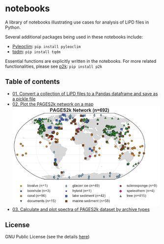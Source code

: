 # notebooks
A library of notebooks illustrating use cases for analysis of LiPD files in Python.

Several additional packages being used in these notebooks include:
+ [Pyleoclim](https://github.com/LinkedEarth/Pyleoclim_util): `pip install pyleoclim`
+ [tqdm](https://github.com/tqdm/tqdm): `pip install tqdm`

Essential functions are explicitly written in the notebooks.
For more related functionalities, please see [p2k](https://github.com/fzhu2e/p2k): `pip install p2k`

## Table of contents
+ [01. Convert a collection of LiPD files to a Pandas dataframe and save as a pickle file](https://nbviewer.jupyter.org/github/LinkedEarth/notebooks/blob/master/PAGES2k/01.lipd2df.ipynb)
+ [02. Plot the PAGES2k network on a map](https://nbviewer.jupyter.org/github/LinkedEarth/notebooks/blob/master/PAGES2k/02.plot_map.ipynb)
![PAGES2k Network](PAGES2k/figs/pages2k_network.png)
+ [03. Calculate and plot spectra of PAGES2k dataset by archive types](https://nbviewer.jupyter.org/github/LinkedEarth/notebooks/blob/master/PAGES2k/03.spectra_by_archive.ipynb)

## License
GNU Public License (see the details [here](LICENSE))
